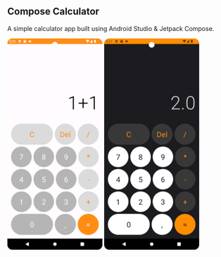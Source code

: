 ## Compose Calculator
A simple calculator app built using Android Studio & Jetpack Compose.
<div align="block;middle;">
<img src="LightTheme.png" width="216" height="480"/>
<img src="DarkTheme.png" width="216" height="480"/>
</div>

